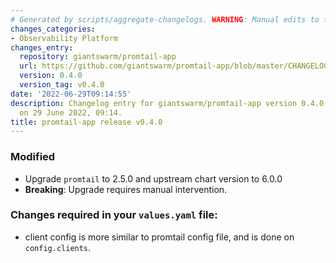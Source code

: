 ```yaml
---
# Generated by scripts/aggregate-changelogs. WARNING: Manual edits to this files will be overwritten.
changes_categories:
- Observability Platform
changes_entry:
  repository: giantswarm/promtail-app
  url: https://github.com/giantswarm/promtail-app/blob/master/CHANGELOG.md#040---2022-06-23
  version: 0.4.0
  version_tag: v0.4.0
date: '2022-06-29T09:14:55'
description: Changelog entry for giantswarm/promtail-app version 0.4.0, published
  on 29 June 2022, 09:14.
title: promtail-app release v0.4.0
---
```


### Modified
- Upgrade `promtail` to 2.5.0 and upstream chart version to 6.0.0
- **Breaking**: Upgrade requires manual intervention.
### Changes required in your `values.yaml` file:
- client config is more similar to promtail config file, and is done on `config.clients`.
